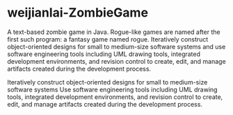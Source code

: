 # weijianlai-ZombieGame
A text-based zombie game in Java. Rogue-like games are named after the first such program: a fantasy game named rogue. Iteratively construct object-oriented designs for small to medium-size software systems and use software engineering tools including UML drawing tools, integrated development environments, and revision control to create, edit, and manage artifacts created during the development process.


Iteratively construct object-oriented designs for small to medium-size software systems
Use software engineering tools including UML drawing tools, integrated development environments, and revision control to create, edit, and manage artifacts created during the development process.
